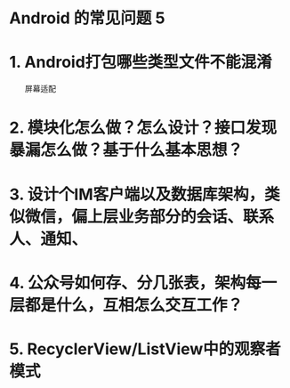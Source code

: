 # Android 的常见问题 5

# 1. Android打包哪些类型文件不能混淆

　　屏幕适配

# 2. 模块化怎么做？怎么设计？接口发现暴漏怎么做？基于什么基本思想？ 



# 3. 设计个IM客户端以及数据库架构，类似微信，偏上层业务部分的会话、联系人、通知、 



# 4. 公众号如何存、分几张表，架构每一层都是什么，互相怎么交互工作？



# 5. RecyclerView/ListView中的观察者模式

